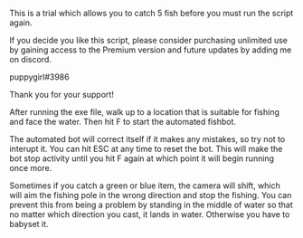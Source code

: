 This is a trial which allows you to catch 5 fish before you must run the script again.

If you decide you like this script, please consider purchasing unlimited use by gaining access to the Premium version and future updates by adding me on discord.

puppygirl#3986

Thank you for your support!

After running the exe file, walk up to a location that is suitable for fishing and face the water. Then hit F to start the automated fishbot.

The automated bot will correct itself if it makes any mistakes, so try not to interupt it. You can hit ESC at any time to reset the bot. This will make the bot stop activity until you hit F again at which point it will begin running once more.

Sometimes if you catch a green or blue item, the camera will shift, which will aim the fishing pole in the wrong direction and stop the fishing. You can prevent this from being a problem by standing in the middle of water so that no matter which direction you cast, it lands in water. Otherwise you have to babyset it.
